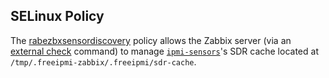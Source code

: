 ## SELinux Policy

The [rabezbxsensordiscovery](selinux/rabezbxsensordiscovery.te) policy allows
the Zabbix server (via an [external
check](https://www.zabbix.com/documentation/3.0/manual/config/items/itemtypes/external)
command) to manage
[`ipmi-sensors`](https://www.gnu.org/software/freeipmi/manpages/man8/ipmi-sensors.8.html)'s
SDR cache located at `/tmp/.freeipmi-zabbix/.freeipmi/sdr-cache`.
